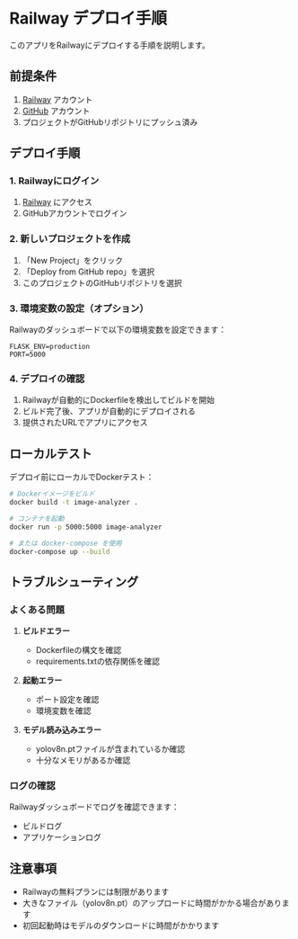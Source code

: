 # Railway デプロイ手順

このアプリをRailwayにデプロイする手順を説明します。

## 前提条件

1. [Railway](https://railway.app/) アカウント
2. [GitHub](https://github.com/) アカウント
3. プロジェクトがGitHubリポジトリにプッシュ済み

## デプロイ手順

### 1. Railwayにログイン

1. [Railway](https://railway.app/) にアクセス
2. GitHubアカウントでログイン

### 2. 新しいプロジェクトを作成

1. 「New Project」をクリック
2. 「Deploy from GitHub repo」を選択
3. このプロジェクトのGitHubリポジトリを選択

### 3. 環境変数の設定（オプション）

Railwayのダッシュボードで以下の環境変数を設定できます：

```
FLASK_ENV=production
PORT=5000
```

### 4. デプロイの確認

1. Railwayが自動的にDockerfileを検出してビルドを開始
2. ビルド完了後、アプリが自動的にデプロイされる
3. 提供されたURLでアプリにアクセス

## ローカルテスト

デプロイ前にローカルでDockerテスト：

```bash
# Dockerイメージをビルド
docker build -t image-analyzer .

# コンテナを起動
docker run -p 5000:5000 image-analyzer

# または docker-compose を使用
docker-compose up --build
```

## トラブルシューティング

### よくある問題

1. **ビルドエラー**
   - Dockerfileの構文を確認
   - requirements.txtの依存関係を確認

2. **起動エラー**
   - ポート設定を確認
   - 環境変数を確認

3. **モデル読み込みエラー**
   - yolov8n.ptファイルが含まれているか確認
   - 十分なメモリがあるか確認

### ログの確認

Railwayダッシュボードでログを確認できます：
- ビルドログ
- アプリケーションログ

## 注意事項

- Railwayの無料プランには制限があります
- 大きなファイル（yolov8n.pt）のアップロードに時間がかかる場合があります
- 初回起動時はモデルのダウンロードに時間がかかります
